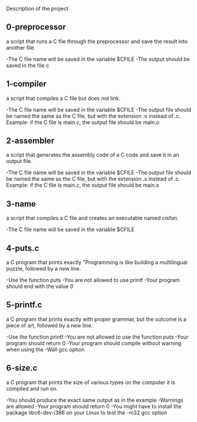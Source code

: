 Description of the project

## 0-preprocessor
a script that runs a C file through the preprocessor and save the result into another file.

-The C file name will be saved in the variable $CFILE
-The output should be saved in the file c

## 1-compiler
a script that compiles a C file but does not link.

-The C file name will be saved in the variable $CFILE
-The output file should be named the same as the C file, but with the extension .o instead of .c.
  Example: if the C file is main.c, the output file should be main.o

## 2-assembler
a script that generates the assembly code of a C code and save it in an output file.

-The C file name will be saved in the variable $CFILE
-The output file should be named the same as the C file, but with the extension .s instead of .c.
  Example: if the C file is main.c, the output file should be main.s

## 3-name
a script that compiles a C file and creates an executable named cisfun.

-The C file name will be saved in the variable $CFILE

## 4-puts.c
a C program that prints exactly "Programming is like building a multilingual puzzle, followed by a new line.

-Use the function puts
-You are not allowed to use printf
-Your program should end with the value 0

## 5-printf.c
a C program that prints exactly with proper grammar, but the outcome is a piece of art, followed by a new line.

-Use the function printf
-You are not allowed to use the function puts
-Your program should return 0
-Your program should compile without warning when using the -Wall gcc option

## 6-size.c
a C program that prints the size of various types on the computer it is compiled and run on.

-You should produce the exact same output as in the example
-Warnings are allowed
-Your program should return 0
-You might have to install the package libc6-dev-i386 on your Linux to test the -m32 gcc option
